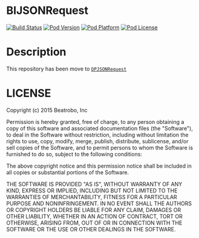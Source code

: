 BIJSONRequest
=================

[![Build Status](http://img.shields.io/travis/Beatrobo/BIJSONRequest.svg?style=flat-square)](https://travis-ci.org/Beatrobo/BIJSONRequest)
[![Pod Version](http://img.shields.io/cocoapods/v/BIJSONRequest.svg?style=flat-square)](http://cocoadocs.org/docsets/BIJSONRequest/)
[![Pod Platform](http://img.shields.io/cocoapods/p/BIJSONRequest.svg?style=flat-square)](http://cocoadocs.org/docsets/BIJSONRequest/)
[![Pod License](http://img.shields.io/cocoapods/l/BIJSONRequest.svg?style=flat-square)](http://opensource.org/licenses/MIT)

# Description

This repository has been move to [`DPJSONRequest`](https://github.com/dnpp73/DPJSONRequest)

# LICENSE

Copyright (c) 2015 Beatrobo, Inc

Permission is hereby granted, free of charge, to any person obtaining a copy of this software and associated documentation files (the "Software"), to deal in the Software without restriction, including without limitation the rights to use, copy, modify, merge, publish, distribute, sublicense, and/or sell copies of the Software, and to permit persons to whom the Software is furnished to do so, subject to the following conditions:

The above copyright notice and this permission notice shall be included in all copies or substantial portions of the Software.

THE SOFTWARE IS PROVIDED "AS IS", WITHOUT WARRANTY OF ANY KIND, EXPRESS OR IMPLIED, INCLUDING BUT NOT LIMITED TO THE WARRANTIES OF MERCHANTABILITY, FITNESS FOR A PARTICULAR PURPOSE AND NONINFRINGEMENT. IN NO EVENT SHALL THE AUTHORS OR COPYRIGHT HOLDERS BE LIABLE FOR ANY CLAIM, DAMAGES OR OTHER LIABILITY, WHETHER IN AN ACTION OF CONTRACT, TORT OR OTHERWISE, ARISING FROM, OUT OF OR IN CONNECTION WITH THE SOFTWARE OR THE USE OR OTHER DEALINGS IN THE SOFTWARE.
